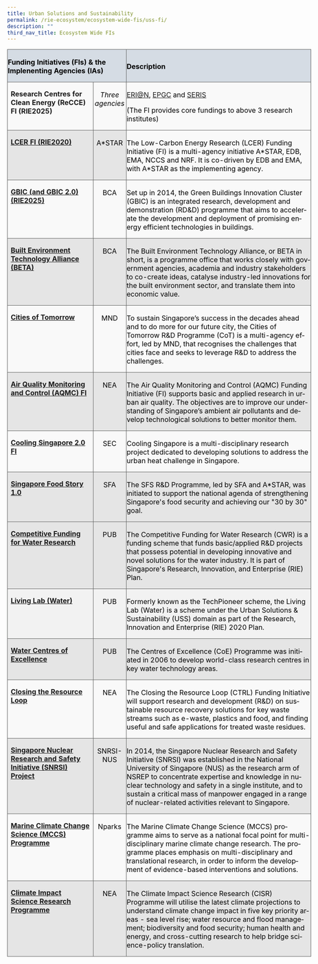 ```yaml
---
title: Urban Solutions and Sustainability
permalink: /rie-ecosystem/ecosystem-wide-fis/uss-fi/
description: ""
third_nav_title: Ecosystem Wide FIs
---
```

<table class="MsoNormalTable" border="0" cellspacing="0" cellpadding="0" width="708" style="width:531.1pt;border-collapse:collapse;mso-yfti-tbllook:1184;
 mso-padding-alt:0cm 0cm 0cm 0cm"><tbody><tr style="mso-yfti-irow:0;mso-yfti-firstrow:yes;height:13.45pt"><td width="264" colspan="2" style="width:197.95pt;border:solid #606160 1.0pt;
  background:#D5DCE4;mso-background-themecolor:text2;mso-background-themetint:
  51;padding:2.25pt .45pt 0cm .45pt;height:13.45pt"><p class="MsoNormal"><b><span style="color:black;mso-color-alt:windowtext">Funding Initiatives (FIs) &amp; the Implenenting Agencies (IAs)</span></b></p></td><td width="444" style="width:333.15pt;border:solid #606160 1.0pt;border-left:
  none;mso-border-left-alt:solid #606160 1.0pt;background:#D5DCE4;mso-background-themecolor:
  text2;mso-background-themetint:51;padding:2.25pt .45pt 0cm .45pt;height:13.45pt"><p class="MsoNormal"><b><span style="color:black;mso-color-alt:windowtext">Description</span></b></p></td></tr><tr style="mso-yfti-irow:1;height:27.45pt"><td width="188" valign="top" style="width:141.25pt;border:solid #606160 1.0pt;
  border-top:none;mso-border-top-alt:solid #606160 1.0pt;background:#F9F9F9;
  padding:.75pt 5.4pt 0cm 5.4pt;height:27.45pt"><p class="MsoNormal"><span class="MsoHyperlink"><b><span style="text-decoration:
  none;text-underline:none">Research Centres for Clean Energy (ReCCE) FI (RIE2025)</span></b></span><b></b></p></td><td width="76" valign="top" style="width:2.0cm;border-top:none;border-left:none;
  border-bottom:solid #606160 1.0pt;border-right:solid #606160 1.0pt;
  mso-border-top-alt:solid #606160 1.0pt;mso-border-left-alt:solid #606160 1.0pt;
  background:#F9F9F9;padding:2.25pt .45pt 0cm .45pt;height:27.45pt"><p class="MsoNormal" align="center" style="text-align:center"><i><span lang="EN-US" style="color:black;mso-color-alt:windowtext;mso-ansi-language:
  EN-US">Three agencies</span></i></p></td><td width="444" valign="top" style="width:333.15pt;border-top:none;border-left:
  none;border-bottom:solid #606160 1.0pt;border-right:solid #606160 1.0pt;
  mso-border-top-alt:solid #606160 1.0pt;mso-border-left-alt:solid #606160 1.0pt;
  background:#F9F9F9;padding:2.25pt .45pt 0cm .45pt;height:27.45pt"><p class="MsoNormal"><span style="color:black;mso-color-alt:windowtext"><a href="https://www.ntu.edu.sg/erian">ERI@N</a>, <a href="https://www.ntu.edu.sg/erian/research-capabilities/experimental-power-grid-centre">EPGC</a> and <a href="https://www.seris.nus.edu.sg/">SERIS</a></span></p><p class="MsoNormal"><span lang="EN-US" style="color:black;mso-color-alt:windowtext;
  mso-ansi-language:EN-US">(The FI provides core fundings to above 3 research institutes)</span></p></td></tr><tr style="mso-yfti-irow:2;height:27.45pt"><td width="188" valign="top" style="width:141.25pt;border:solid #606160 1.0pt;
  border-top:none;mso-border-top-alt:solid #606160 1.0pt;background:#E5E5E5;
  padding:.75pt 5.4pt 0cm 5.4pt;height:27.45pt"><p class="MsoNormal"><b><span style="color:black;mso-color-alt:windowtext"><a href="https://www.a-star.edu.sg/Research/funding-opportunities/lcer-fi-grant">LCER FI (RIE2020)</a></span></b></p></td><td width="76" valign="top" style="width:2.0cm;border-top:none;border-left:none;
  border-bottom:solid #606160 1.0pt;border-right:solid #606160 1.0pt;
  mso-border-top-alt:solid #606160 1.0pt;mso-border-left-alt:solid #606160 1.0pt;
  background:#E5E5E5;padding:2.25pt .45pt 0cm .45pt;height:27.45pt"><p class="MsoNormal" align="center" style="text-align:center"><span lang="EN-US" style="color:black;mso-color-alt:windowtext;mso-ansi-language:EN-US">A*STAR</span></p></td><td width="444" valign="top" style="width:333.15pt;border-top:none;border-left:
  none;border-bottom:solid #606160 1.0pt;border-right:solid #606160 1.0pt;
  mso-border-top-alt:solid #606160 1.0pt;mso-border-left-alt:solid #606160 1.0pt;
  background:#F9F9F9;padding:2.25pt .45pt 0cm .45pt;height:27.45pt"><p class="MsoNormal"><span lang="EN-US" style="color:black;mso-color-alt:windowtext;
  mso-ansi-language:EN-US">The Low-Carbon Energy Research (LCER) Funding Initiative (FI) is a multi-agency initiative A*STAR, EDB, EMA, NCCS and NRF. It is co-driven by EDB and EMA, with A*STAR as the implementing agency.</span></p></td></tr><tr style="mso-yfti-irow:3;height:27.45pt"><td width="188" valign="top" style="width:141.25pt;border:solid #606160 1.0pt;
  border-top:none;mso-border-top-alt:solid #606160 1.0pt;background:#F9F9F9;
  padding:.75pt 5.4pt 0cm 5.4pt;height:27.45pt"><p class="MsoNormal"><b><span style="color:black;mso-color-alt:windowtext"><a href="https://www1.bca.gov.sg/buildsg/beta">GBIC (and GBIC 2.0) (RIE2025)</a></span></b></p></td><td width="76" valign="top" style="width:2.0cm;border-top:none;border-left:none;
  border-bottom:solid #606160 1.0pt;border-right:solid #606160 1.0pt;
  mso-border-top-alt:solid #606160 1.0pt;mso-border-left-alt:solid #606160 1.0pt;
  background:#F9F9F9;padding:2.25pt .45pt 0cm .45pt;height:27.45pt"><p class="MsoNormal" align="center" style="text-align:center"><span lang="EN-US" style="color:black;mso-color-alt:windowtext;mso-ansi-language:EN-US">BCA</span></p></td><td width="444" valign="top" style="width:333.15pt;border-top:none;border-left:
  none;border-bottom:solid #606160 1.0pt;border-right:solid #606160 1.0pt;
  mso-border-top-alt:solid #606160 1.0pt;mso-border-left-alt:solid #606160 1.0pt;
  background:#F9F9F9;padding:2.25pt .45pt 0cm .45pt;height:27.45pt"><p class="MsoNormal"><span lang="EN-US" style="color:black;mso-color-alt:windowtext;
  mso-ansi-language:EN-US">Set up in 2014, the Green Buildings Innovation Cluster (GBIC) is an integrated research, development and demonstration (RD&amp;D) programme that aims to accelerate the development and deployment of promising energy efficient technologies in buildings.</span></p></td></tr><tr style="mso-yfti-irow:4;height:27.45pt"><td width="188" valign="top" style="width:141.25pt;border:solid #606160 1.0pt;
  border-top:none;mso-border-top-alt:solid #606160 1.0pt;background:#E5E5E5;
  padding:.75pt 5.4pt 0cm 5.4pt;height:27.45pt"><p class="MsoNormal"><b><span style="color:black;mso-color-alt:windowtext"><a href="https://www1.bca.gov.sg/buildsg/beta">Built Environment Technology Alliance (BETA)</a></span></b></p></td><td width="76" valign="top" style="width:2.0cm;border-top:none;border-left:none;
  border-bottom:solid #606160 1.0pt;border-right:solid #606160 1.0pt;
  mso-border-top-alt:solid #606160 1.0pt;mso-border-left-alt:solid #606160 1.0pt;
  background:#E5E5E5;padding:2.25pt .45pt 0cm .45pt;height:27.45pt"><p class="MsoNormal" align="center" style="text-align:center"><span lang="EN-US" style="color:black;mso-color-alt:windowtext;mso-ansi-language:EN-US">BCA</span></p></td><td width="444" valign="top" style="width:333.15pt;border-top:none;border-left:
  none;border-bottom:solid #606160 1.0pt;border-right:solid #606160 1.0pt;
  mso-border-top-alt:solid #606160 1.0pt;mso-border-left-alt:solid #606160 1.0pt;
  background:#E5E5E5;padding:2.25pt .45pt 0cm .45pt;height:27.45pt"><p class="MsoNormal"><span lang="EN-US" style="color:black;mso-color-alt:windowtext;
  mso-ansi-language:EN-US">The Built Environment Technology Alliance, or BETA in short, is a programme office that works closely with government agencies, academia and industry stakeholders to co-create ideas, catalyse industry-led innovations for the built environment sector, and translate them into economic value.</span></p></td></tr><tr style="mso-yfti-irow:5;height:27.45pt"><td width="188" valign="top" style="width:141.25pt;border:solid #606160 1.0pt;
  border-top:none;mso-border-top-alt:solid #606160 1.0pt;background:#F9F9F9;
  padding:.75pt 5.4pt 0cm 5.4pt;height:27.45pt"><p class="MsoNormal"><b><span style="color:black;mso-color-alt:windowtext"><a href="https://www.mnd.gov.sg/citiesoftomorrow/about-cot">Cities of Tomorrow</a></span></b></p></td><td width="76" valign="top" style="width:2.0cm;border-top:none;border-left:none;
  border-bottom:solid #606160 1.0pt;border-right:solid #606160 1.0pt;
  mso-border-top-alt:solid #606160 1.0pt;mso-border-left-alt:solid #606160 1.0pt;
  background:#F9F9F9;padding:2.25pt .45pt 0cm .45pt;height:27.45pt"><p class="MsoNormal" align="center" style="text-align:center"><span lang="EN-US" style="color:black;mso-color-alt:windowtext;mso-ansi-language:EN-US">MND</span></p></td><td width="444" valign="top" style="width:333.15pt;border-top:none;border-left:
  none;border-bottom:solid #606160 1.0pt;border-right:solid #606160 1.0pt;
  mso-border-top-alt:solid #606160 1.0pt;mso-border-left-alt:solid #606160 1.0pt;
  background:#F9F9F9;padding:2.25pt .45pt 0cm .45pt;height:27.45pt"><p class="MsoNormal"><span lang="EN-US" style="color:black;mso-color-alt:windowtext;
  mso-ansi-language:EN-US">To sustain Singapore’s success in the decades ahead and to do more for our future city, the Cities of Tomorrow R&amp;D Programme (CoT) is a multi-agency effort, led by MND, that recognises the challenges that cities face and seeks to leverage R&amp;D to address the challenges.</span></p></td></tr><tr style="mso-yfti-irow:6;height:27.45pt"><td width="188" valign="top" style="width:141.25pt;border:solid #606160 1.0pt;
  border-top:none;mso-border-top-alt:solid #606160 1.0pt;background:#E5E5E5;
  padding:.75pt 5.4pt 0cm 5.4pt;height:27.45pt"><p class="MsoNormal"><b><span style="color:black;mso-color-alt:windowtext"><a href="https://www.nea.gov.sg/programmes-grants/grants-and-awards/research-innovation-and-enterprise-funding-initiatives/air-quality-monitoring-and-control-funding-initiative">Air Quality Monitoring and Control (AQMC) FI</a></span></b></p></td><td width="76" valign="top" style="width:2.0cm;border-top:none;border-left:none;
  border-bottom:solid #606160 1.0pt;border-right:solid #606160 1.0pt;
  mso-border-top-alt:solid #606160 1.0pt;mso-border-left-alt:solid #606160 1.0pt;
  background:#E5E5E5;padding:2.25pt .45pt 0cm .45pt;height:27.45pt"><p class="MsoNormal" align="center" style="text-align:center"><span lang="EN-US" style="color:black;mso-color-alt:windowtext;mso-ansi-language:EN-US">NEA</span></p></td><td width="444" valign="top" style="width:333.15pt;border-top:none;border-left:
  none;border-bottom:solid #606160 1.0pt;border-right:solid #606160 1.0pt;
  mso-border-top-alt:solid #606160 1.0pt;mso-border-left-alt:solid #606160 1.0pt;
  background:#E5E5E5;padding:2.25pt .45pt 0cm .45pt;height:27.45pt"><p class="MsoNormal"><span lang="EN-US" style="color:black;mso-color-alt:windowtext;
  mso-ansi-language:EN-US">The Air Quality Monitoring and Control (AQMC) Funding Initiative (FI) supports basic and applied research in urban air quality. The objectives are to improve our understanding of Singapore’s ambient air pollutants and develop technological solutions to better monitor them.</span></p></td></tr><tr style="mso-yfti-irow:7;height:27.45pt"><td width="188" valign="top" style="width:141.25pt;border:solid #606160 1.0pt;
  border-top:none;mso-border-top-alt:solid #606160 1.0pt;background:#F9F9F9;
  padding:.75pt 5.4pt 0cm 5.4pt;height:27.45pt"><p class="MsoNormal"><b><span style="color:black;mso-color-alt:windowtext"><a href="https://sec.ethz.ch/research/cs.html">Cooling Singapore 2.0 FI</a></span></b></p></td><td width="76" valign="top" style="width:2.0cm;border-top:none;border-left:none;
  border-bottom:solid #606160 1.0pt;border-right:solid #606160 1.0pt;
  mso-border-top-alt:solid #606160 1.0pt;mso-border-left-alt:solid #606160 1.0pt;
  background:#F9F9F9;padding:2.25pt .45pt 0cm .45pt;height:27.45pt"><p class="MsoNormal" align="center" style="text-align:center"><span lang="EN-US" style="color:black;mso-color-alt:windowtext;mso-ansi-language:EN-US">SEC</span></p></td><td width="444" valign="top" style="width:333.15pt;border-top:none;border-left:
  none;border-bottom:solid #606160 1.0pt;border-right:solid #606160 1.0pt;
  mso-border-top-alt:solid #606160 1.0pt;mso-border-left-alt:solid #606160 1.0pt;
  background:#F9F9F9;padding:2.25pt .45pt 0cm .45pt;height:27.45pt"><p class="MsoNormal"><span lang="EN-US" style="color:black;mso-color-alt:windowtext;
  mso-ansi-language:EN-US">Cooling Singapore is a multi-​disciplinary research project dedicated to developing solutions to address the urban heat challenge in Singapore.</span></p></td></tr><tr style="mso-yfti-irow:8;height:27.45pt"><td width="188" valign="top" style="width:141.25pt;border:solid #606160 1.0pt;
  border-top:none;mso-border-top-alt:solid #606160 1.0pt;background:#E5E5E5;
  padding:.75pt 5.4pt 0cm 5.4pt;height:27.45pt"><p class="MsoNormal"><b><span lang="EN-US" style="color:black;mso-color-alt:windowtext;
  mso-ansi-language:EN-US"><a href="https://www.sfa.gov.sg/food-farming/singapore-food-story/r-and-d-programme">Singapore Food Story 1.0</a></span></b></p></td><td width="76" valign="top" style="width:2.0cm;border-top:none;border-left:none;
  border-bottom:solid #606160 1.0pt;border-right:solid #606160 1.0pt;
  mso-border-top-alt:solid #606160 1.0pt;mso-border-left-alt:solid #606160 1.0pt;
  background:#E5E5E5;padding:2.25pt .45pt 0cm .45pt;height:27.45pt"><p class="MsoNormal" align="center" style="text-align:center"><span lang="EN-US" style="color:black;mso-color-alt:windowtext;mso-ansi-language:EN-US">SFA</span></p></td><td width="444" valign="top" style="width:333.15pt;border-top:none;border-left:
  none;border-bottom:solid #606160 1.0pt;border-right:solid #606160 1.0pt;
  mso-border-top-alt:solid #606160 1.0pt;mso-border-left-alt:solid #606160 1.0pt;
  background:#E5E5E5;padding:2.25pt .45pt 0cm .45pt;height:27.45pt"><p class="MsoNormal"><span lang="EN-US" style="color:black;mso-color-alt:windowtext;
  mso-ansi-language:EN-US">The SFS R&amp;D Programme, led by SFA and A*STAR, was initiated to support the national agenda of strengthening Singapore's food security and achieving our "30 by 30" goal.</span></p></td></tr><tr style="mso-yfti-irow:9;height:27.45pt"><td width="188" valign="top" style="width:141.25pt;border:solid #606160 1.0pt;
  border-top:none;mso-border-top-alt:solid #606160 1.0pt;background:#E5E5E5;
  padding:.75pt 5.4pt 0cm 5.4pt;height:27.45pt"><p class="MsoNormal"><b><span style="color:black;mso-color-alt:windowtext"><a href="https://www.pub.gov.sg/globalhydrohub/funding/cwr">Competitive Funding for Water Research</a></span></b></p></td><td width="76" valign="top" style="width:2.0cm;border-top:none;border-left:none;
  border-bottom:solid #606160 1.0pt;border-right:solid #606160 1.0pt;
  mso-border-top-alt:solid #606160 1.0pt;mso-border-left-alt:solid #606160 1.0pt;
  background:#E5E5E5;padding:2.25pt .45pt 0cm .45pt;height:27.45pt"><p class="MsoNormal" align="center" style="text-align:center"><span lang="EN-US" style="color:black;mso-color-alt:windowtext;mso-ansi-language:EN-US">PUB</span></p></td><td width="444" valign="top" style="width:333.15pt;border-top:none;border-left:
  none;border-bottom:solid #606160 1.0pt;border-right:solid #606160 1.0pt;
  mso-border-top-alt:solid #606160 1.0pt;mso-border-left-alt:solid #606160 1.0pt;
  background:#E5E5E5;padding:2.25pt .45pt 0cm .45pt;height:27.45pt"><p class="MsoNormal"><span lang="EN-US" style="color:black;mso-color-alt:windowtext;
  mso-ansi-language:EN-US">​The Competitive Funding for Water Research (CWR) is a funding scheme that funds basic/applied R&amp;D projects that possess potential in developing innovative and novel solutions for the water industry. It is part of Singapore's Research, Innovation, and Enterprise (RIE) Plan.</span></p></td></tr><tr style="mso-yfti-irow:10;height:27.45pt"><td width="188" valign="top" style="width:141.25pt;border:solid #606160 1.0pt;
  border-top:none;mso-border-top-alt:solid #606160 1.0pt;background:#F2F2F2;
  padding:.75pt 5.4pt 0cm 5.4pt;height:27.45pt"><p class="MsoNormal"><b><span style="color:black;mso-color-alt:windowtext"><a href="https://www.pub.gov.sg/globalhydrohub/funding/livinglab">Living Lab (Water)</a></span></b></p></td><td width="76" valign="top" style="width:2.0cm;border-top:none;border-left:none;
  border-bottom:solid #606160 1.0pt;border-right:solid #606160 1.0pt;
  mso-border-top-alt:solid #606160 1.0pt;mso-border-left-alt:solid #606160 1.0pt;
  background:#F2F2F2;padding:2.25pt .45pt 0cm .45pt;height:27.45pt"><p class="MsoNormal" align="center" style="text-align:center"><span lang="EN-US" style="color:black;mso-color-alt:windowtext;mso-ansi-language:EN-US">PUB</span></p></td><td width="444" valign="top" style="width:333.15pt;border-top:none;border-left:
  none;border-bottom:solid #606160 1.0pt;border-right:solid #606160 1.0pt;
  mso-border-top-alt:solid #606160 1.0pt;mso-border-left-alt:solid #606160 1.0pt;
  background:#F2F2F2;padding:2.25pt .45pt 0cm .45pt;height:27.45pt"><p class="MsoNormal"><span lang="EN-US" style="color:black;mso-color-alt:windowtext;
  mso-ansi-language:EN-US">Formerly known as the TechPioneer scheme, the Living Lab (Water) is a scheme under the Urban Solutions &amp; Sustainability (USS) domain as part of the Research, Innovation and Enterprise (RIE) ​​2020 Plan.​</span></p></td></tr><tr style="mso-yfti-irow:11;height:27.45pt"><td width="188" valign="top" style="width:141.25pt;border:solid #606160 1.0pt;
  border-top:none;mso-border-top-alt:solid #606160 1.0pt;background:#E5E5E5;
  padding:.75pt 5.4pt 0cm 5.4pt;height:27.45pt"><p class="MsoNormal"><b><span style="color:black;mso-color-alt:windowtext"><a href="https://www.pub.gov.sg/globalhydrohub/funding/coes">Water Centres of Excellence</a></span></b></p></td><td width="76" valign="top" style="width:2.0cm;border-top:none;border-left:none;
  border-bottom:solid #606160 1.0pt;border-right:solid #606160 1.0pt;
  mso-border-top-alt:solid #606160 1.0pt;mso-border-left-alt:solid #606160 1.0pt;
  background:#E5E5E5;padding:2.25pt .45pt 0cm .45pt;height:27.45pt"><p class="MsoNormal" align="center" style="text-align:center"><span lang="EN-US" style="color:black;mso-color-alt:windowtext;mso-ansi-language:EN-US">PUB</span></p></td><td width="444" valign="top" style="width:333.15pt;border-top:none;border-left:
  none;border-bottom:solid #606160 1.0pt;border-right:solid #606160 1.0pt;
  mso-border-top-alt:solid #606160 1.0pt;mso-border-left-alt:solid #606160 1.0pt;
  background:#E5E5E5;padding:2.25pt .45pt 0cm .45pt;height:27.45pt"><p class="MsoNormal"><span lang="EN-US" style="color:black;mso-color-alt:windowtext;
  mso-ansi-language:EN-US">The Centres of Excellence (CoE) Programme was initiated in 2006 to develop world-class research centres in key water technology areas.</span></p></td></tr><tr style="mso-yfti-irow:12;height:27.45pt"><td width="188" valign="top" style="width:141.25pt;border:solid #606160 1.0pt;
  border-top:none;mso-border-top-alt:solid #606160 1.0pt;background:#F9F9F9;
  padding:.75pt 5.4pt 0cm 5.4pt;height:27.45pt"><p class="MsoNormal"><b><span style="color:black;mso-color-alt:windowtext"><a href="https://www.pub.gov.sg/globalhydrohub/funding/coes">Closing the Resource Loop</a></span></b></p></td><td width="76" valign="top" style="width:2.0cm;border-top:none;border-left:none;
  border-bottom:solid #606160 1.0pt;border-right:solid #606160 1.0pt;
  mso-border-top-alt:solid #606160 1.0pt;mso-border-left-alt:solid #606160 1.0pt;
  background:#F9F9F9;padding:2.25pt .45pt 0cm .45pt;height:27.45pt"><p class="MsoNormal" align="center" style="text-align:center"><span lang="EN-US" style="color:black;mso-color-alt:windowtext;mso-ansi-language:EN-US">NEA</span></p></td><td width="444" valign="top" style="width:333.15pt;border-top:none;border-left:
  none;border-bottom:solid #606160 1.0pt;border-right:solid #606160 1.0pt;
  mso-border-top-alt:solid #606160 1.0pt;mso-border-left-alt:solid #606160 1.0pt;
  background:#F9F9F9;padding:2.25pt .45pt 0cm .45pt;height:27.45pt"><p class="MsoNormal"><span lang="EN-US" style="color:black;mso-color-alt:windowtext;
  mso-ansi-language:EN-US">The Closing the Resource Loop (CTRL) Funding Initiative will support research and development (R&amp;D) on sustainable resource recovery solutions for key waste streams such as e-waste, plastics and food, and finding useful and safe applications for treated waste residues.</span></p></td></tr><tr style="mso-yfti-irow:13;height:27.45pt"><td width="188" valign="top" style="width:141.25pt;border:solid #606160 1.0pt;
  border-top:none;mso-border-top-alt:solid #606160 1.0pt;background:#E5E5E5;
  padding:.75pt 5.4pt 0cm 5.4pt;height:27.45pt"><p class="MsoNormal"><b><span style="color:black;mso-color-alt:windowtext"><a href="https://snrsi.nus.edu.sg/">Singapore Nuclear Research and Safety Initiative (SNRSI) Project</a></span></b></p></td><td width="76" valign="top" style="width:2.0cm;border-top:none;border-left:none;
  border-bottom:solid #606160 1.0pt;border-right:solid #606160 1.0pt;
  mso-border-top-alt:solid #606160 1.0pt;mso-border-left-alt:solid #606160 1.0pt;
  background:#E5E5E5;padding:2.25pt .45pt 0cm .45pt;height:27.45pt"><p class="MsoNormal" align="center" style="text-align:center"><span lang="EN-US" style="color:black;mso-color-alt:windowtext;mso-ansi-language:EN-US">SNRSI-NUS</span></p></td><td width="444" valign="top" style="width:333.15pt;border-top:none;border-left:
  none;border-bottom:solid #606160 1.0pt;border-right:solid #606160 1.0pt;
  mso-border-top-alt:solid #606160 1.0pt;mso-border-left-alt:solid #606160 1.0pt;
  background:#E5E5E5;padding:2.25pt .45pt 0cm .45pt;height:27.45pt"><p class="MsoNormal"><span lang="EN-US" style="color:black;mso-color-alt:windowtext;
  mso-ansi-language:EN-US">In 2014, the Singapore Nuclear Research and Safety Initiative (SNRSI) was established in the National University of Singapore (NUS) as the research arm of NSREP to concentrate expertise and knowledge in nuclear technology and safety in a single institute, and to sustain a critical mass of manpower engaged in a range of nuclear-related activities relevant to Singapore.</span></p></td></tr><tr style="mso-yfti-irow:14;height:27.45pt"><td width="188" valign="top" style="width:141.25pt;border:solid #606160 1.0pt;
  border-top:none;mso-border-top-alt:solid #606160 1.0pt;background:#F9F9F9;
  padding:.75pt 5.4pt 0cm 5.4pt;height:27.45pt"><p class="MsoNormal"><b><span style="color:black;mso-color-alt:windowtext"><a href="https://www.nparks.gov.sg/Cuge/Programmes-Schemes/Research">Marine Climate Change Science (MCCS) Programme</a></span></b></p></td><td width="76" valign="top" style="width:2.0cm;border-top:none;border-left:none;
  border-bottom:solid #606160 1.0pt;border-right:solid #606160 1.0pt;
  mso-border-top-alt:solid #606160 1.0pt;mso-border-left-alt:solid #606160 1.0pt;
  background:#F9F9F9;padding:2.25pt .45pt 0cm .45pt;height:27.45pt"><p class="MsoNormal" align="center" style="text-align:center"><span lang="EN-US" style="color:black;mso-color-alt:windowtext;mso-ansi-language:EN-US">Nparks</span></p></td><td width="444" valign="top" style="width:333.15pt;border-top:none;border-left:
  none;border-bottom:solid #606160 1.0pt;border-right:solid #606160 1.0pt;
  mso-border-top-alt:solid #606160 1.0pt;mso-border-left-alt:solid #606160 1.0pt;
  background:#F9F9F9;padding:2.25pt .45pt 0cm .45pt;height:27.45pt"><p class="MsoNormal"><span lang="EN-US" style="color:black;mso-color-alt:windowtext;
  mso-ansi-language:EN-US">The Marine Climate Change Science (MCCS) programme aims to serve as a national focal point for multi-disciplinary marine climate change research. The programme places emphasis on multi-disciplinary and translational research, in order to inform the development of evidence-based interventions and solutions.</span></p></td></tr><tr style="mso-yfti-irow:15;mso-yfti-lastrow:yes;height:27.45pt"><td width="188" valign="top" style="width:141.25pt;border:solid #606160 1.0pt;
  border-top:none;mso-border-top-alt:solid #606160 1.0pt;background:#E5E5E5;
  padding:.75pt 5.4pt 0cm 5.4pt;height:27.45pt"><p class="MsoNormal"><b><span style="color:black;mso-color-alt:windowtext"><a href="https://www.nea.gov.sg/programmes-grants/grants-and-awards/research-innovation-and-enterprise-funding-initiatives/climate-impact-science-research-programme">Climate Impact Science Research Programme</a></span></b></p></td><td width="76" valign="top" style="width:2.0cm;border-top:none;border-left:none;
  border-bottom:solid #606160 1.0pt;border-right:solid #606160 1.0pt;
  mso-border-top-alt:solid #606160 1.0pt;mso-border-left-alt:solid #606160 1.0pt;
  background:#E5E5E5;padding:2.25pt .45pt 0cm .45pt;height:27.45pt"><p class="MsoNormal" align="center" style="text-align:center"><span lang="EN-US" style="color:black;mso-color-alt:windowtext;mso-ansi-language:EN-US">NEA</span></p></td><td width="444" valign="top" style="width:333.15pt;border-top:none;border-left:
  none;border-bottom:solid #606160 1.0pt;border-right:solid #606160 1.0pt;
  mso-border-top-alt:solid #606160 1.0pt;mso-border-left-alt:solid #606160 1.0pt;
  background:#E5E5E5;padding:2.25pt .45pt 0cm .45pt;height:27.45pt"><p class="MsoNormal"><span lang="EN-US" style="color:black;mso-color-alt:windowtext;
  mso-ansi-language:EN-US">The Climate Impact Science Research (CISR) Programme will utilise the latest climate projections to understand climate change impact in five key priority areas - sea level rise; water resource and flood management; biodiversity and food security; human health and energy, and cross-cutting research to help bridge science-policy translation.</span></p></td></tr></tbody></table>